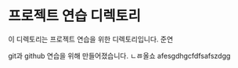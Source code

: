 # 프로젝트 연습 디렉토리

이 디렉토리는 프로젝트 연습을 위한 디렉토리입니다. 준연

git과 github 연습을 위해 만들어졌습니다.
ㄴㅀ올쇼
afesgdhgcfdfsafszdgg
